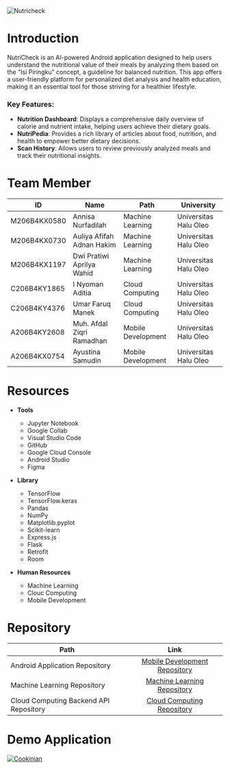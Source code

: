 <a>
    <img alt="Nutricheck" title="Nutricheck" src="https://github.com/NutriCheck-apk/documentasi/blob/main/NutriCheck.png">
  </a>

# Introduction

NutriCheck is an AI-powered Android application designed to help users understand the nutritional value of their meals by analyzing them based on the "Isi Piringku" concept, a guideline for balanced nutrition. This app offers a user-friendly platform for personalized diet analysis and health education, making it an essential tool for those striving for a healthier lifestyle.

### Key Features:
- **Nutrition Dashboard**: Displays a comprehensive daily overview of calorie and nutrient intake, helping users achieve their dietary goals.
- **NutriPedia**: Provides a rich library of articles about food, nutrition, and health to empower better dietary decisions.
- **Scan History**: Allows users to review previously analyzed meals and track their nutritional insights.

# Team Member

| ID            | Name                                      | Path              | University             |
|---------------|-------------------------------------------|-------------------|------------------------|
| M206B4KX0580  | Annisa Nurfadilah                         | Machine Learning  | Universitas Halu Oleo  |
| M206B4KX0730  | Auliya Afifah Adnan Hakim                 | Machine Learning  | Universitas Halu Oleo  |
| M206B4KX1197  | Dwi Pratiwi Aprilya Wahid                | Machine Learning  | Universitas Halu Oleo  |
| C206B4KY1865  | I Nyoman Aditia                           | Cloud Computing   | Universitas Halu Oleo  |
| C206B4KY4376  | Umar Faruq Manek                          | Cloud Computing   | Universitas Halu Oleo  |
| A206B4KY2608  | Muh. Afdal Ziqri Ramadhan                | Mobile Development| Universitas Halu Oleo  |
| A206B4KX0754  | Ayustina Samudin                          | Mobile Development| Universitas Halu Oleo  |

# Resources

- **Tools**
  - Jupyter Notebook
  - Google Collab
  - Visual Studio Code
  - GitHub
  - Google Cloud Console
  - Android Studio
  - Figma

- **Library**
  - TensorFlow
  - TensorFlow.keras
  - Pandas
  - NumPy
  - Matplotlib.pyplot
  - Scikit-learn
  - Express.js
  - Flask
  - Retrofit
  - Room

- **Human Resources**
  - Machine Learning 
  - Clouc Computing
  - Mobile Development

# Repository

| Path | Link |
| ----------- | :---------: |
| Android Application Repository | [Mobile Development Repository](https://github.com/Afdalgan/NutriCheck-MD-Repo) |
| Machine Learning Repository | [Machine Learning Repository](https://github.com/dwipratiwiaprilya/ML_NutriCheck) |
| Cloud Computing Backend API Repository | [Cloud Computing Repository](https://github.com/manzadhit/product-capstone-api) |

# Demo Application

[![Cookinian](https://img.shields.io/badge/NutriCheck-Download%20APK-black.svg?style=for-the-badge&logo=android&logoColor=green)](https://drive.google.com/drive/folders/10ZRpjiFj_0joLLUYSqo5UeWYknnDnQ0A)

